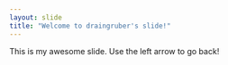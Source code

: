 ```yaml
---
layout: slide
title: "Welcome to draingruber's slide!"
---
```

This is my awesome slide.
Use the left arrow to go back!
